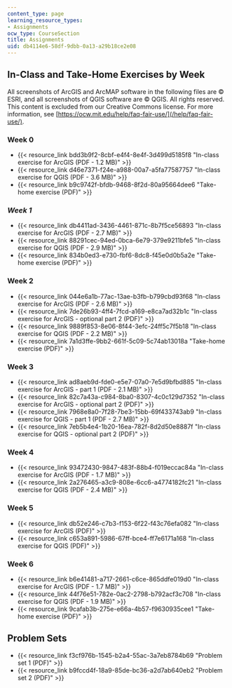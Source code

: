 ```yaml
---
content_type: page
learning_resource_types:
- Assignments
ocw_type: CourseSection
title: Assignments
uid: db4114e6-58df-9dbb-0a13-a29b18ce2e08
---
```


In-Class and Take-Home Exercises by Week
----------------------------------------

All screenshots of ArcGIS and ArcMAP software in the following files are © ESRI, and all screenshots of QGIS software are © QGIS. All rights reserved. This content is excluded from our Creative Commons license. For more information, see [https://ocw.mit.edu/help/faq-fair-use/](/help/faq-fair-use/).

### Week 0

*   {{< resource_link bdd3b9f2-8cbf-e4f4-8e4f-3d499d5185f8 "In-class exercise for ArcGIS (PDF - 1.2 MB)" >}}
*   {{< resource_link d46e7371-f24e-a988-00a7-a5fa77587757 "In-class exercise for QGIS (PDF - 3.6 MB)" >}}
*   {{< resource_link b9c9742f-bfdb-9468-8f2d-80a95664dee6 "Take-home exercise (PDF)" >}}

### _Week 1_

*   {{< resource_link db4411ad-3436-4461-871c-8b7f5ce56893 "In-class exercise for ArcGIS (PDF - 2.7 MB)" >}}
*   {{< resource_link 88291cec-94ed-0bca-6e79-379e9211bfe5 "In-class exercise for QGIS (PDF - 2.9 MB)" >}}
*   {{< resource_link 834b0ed3-e730-fbf6-8dc8-f45e0d0b5a2e "Take-home exercise (PDF)" >}} 

### Week 2

*   {{< resource_link 044e6a1b-77ac-13ae-b3fb-b799cbd93f68 "In-class exercise for ArcGIS (PDF - 2.6 MB)" >}}
*   {{< resource_link 7de26b93-4ff4-7fcd-a169-e8ca7ad32b1c "In-class exercise for ArcGIS - optional part 2 (PDF)" >}}
*   {{< resource_link 9889f853-8e06-8f44-3efc-24ff5c7f5b18 "In-class exercise for QGIS (PDF - 2.2 MB)" >}}
*   {{< resource_link 7a1d3ffe-9bb2-661f-5c09-5c74ab13018a "Take-home exercise (PDF)" >}}

### Week 3

*   {{< resource_link ad8aeb9d-fde0-e5e7-07a0-7e5d9bfbd885 "In-class exercise for ArcGIS - part 1 (PDF - 2.1 MB)" >}}
*   {{< resource_link 82c7a43a-c984-8ba0-8307-4c0c129d7352 "In-class exercise for ArcGIS - optional part 2 (PDF)" >}}
*   {{< resource_link 7968e8a0-7f28-7be3-15bb-69f433743ab9 "In-class exercise for QGIS - part 1 (PDF - 2.7 MB)" >}}
*   {{< resource_link 7eb5b4e4-1b20-16ea-782f-8d2d50e8887f "In-class exercise for QGIS - optional part 2 (PDF)" >}}

### Week 4

*   {{< resource_link 93472430-9847-483f-88b4-f019eccac84a "In-class exercise for ArcGIS (PDF - 1.7 MB)" >}}
*   {{< resource_link 2a276465-a3c9-808e-6cc6-a4774182fc21 "In-class exercise for QGIS (PDF - 2.4 MB)" >}}

### Week 5

*   {{< resource_link db52e246-c7b3-f153-6f22-f43c76efa082 "In-class exercise for ArcGIS (PDF)" >}}
*   {{< resource_link c653a891-5986-67ff-bce4-ff7e6171a168 "In-class exercise for QGIS (PDF)" >}}

### Week 6

*   {{< resource_link b6e41481-a717-2661-c6ce-865ddfe019d0 "In-class exercise for ArcGIS (PDF - 1.7 MB)" >}}
*   {{< resource_link 44f76e51-782e-0ac2-2798-b792acf3c708 "In-class exercise for QGIS (PDF - 1.9 MB)" >}}
*   {{< resource_link 9cafab3b-275e-e66a-4b57-f9630935cee1 "Take-home exercise (PDF)" >}}

Problem Sets
------------

*   {{< resource_link f3cf976b-1545-b2a4-55ac-3a7eb8784b69 "Problem set 1 (PDF)" >}}
*   {{< resource_link b9fccd4f-18a9-85de-bc36-a2d7ab640eb2 "Problem set 2 (PDF)" >}}